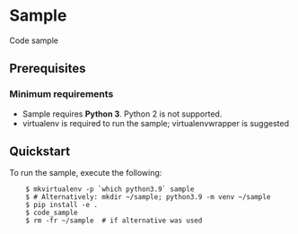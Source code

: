 # Sample

Code sample

## Prerequisites

### Minimum requirements

* Sample requires **Python 3**. Python 2 is not supported.
* virtualenv is required to run the sample; virtualenvwrapper is suggested

## Quickstart

To run the sample, execute the following:
```
    $ mkvirtualenv -p `which python3.9` sample
    $ # Alternatively: mkdir ~/sample; python3.9 -m venv ~/sample
    $ pip install -e .
    $ code_sample
    $ rm -fr ~/sample  # if alternative was used
```
